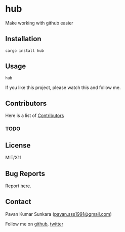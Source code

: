 # hub

Make working with github easier

## Installation

```
cargo install hub
```

## Usage

```
hub
```

If you like this project, please watch this and follow me.

## Contributors
Here is a list of [Contributors](http://github.com/pksunkara/hub/contributors)

### TODO

## License
MIT/X11

## Bug Reports
Report [here](http://github.com/pksunkara/hub/issues).

## Contact
Pavan Kumar Sunkara (pavan.sss1991@gmail.com)

Follow me on [github](https://github.com/users/follow?target=pksunkara), [twitter](http://twitter.com/pksunkara)
